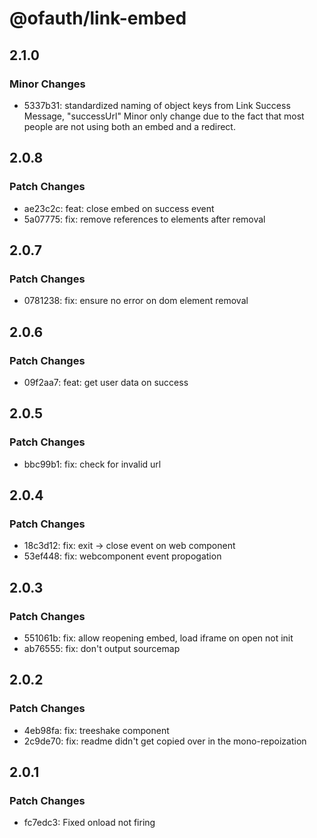 # @ofauth/link-embed

## 2.1.0

### Minor Changes

- 5337b31: standardized naming of object keys from Link Success Message, "successUrl"
  Minor only change due to the fact that most people are not using both an embed and a redirect.

## 2.0.8

### Patch Changes

- ae23c2c: feat: close embed on success event
- 5a07775: fix: remove references to elements after removal

## 2.0.7

### Patch Changes

- 0781238: fix: ensure no error on dom element removal

## 2.0.6

### Patch Changes

- 09f2aa7: feat: get user data on success

## 2.0.5

### Patch Changes

- bbc99b1: fix: check for invalid url

## 2.0.4

### Patch Changes

- 18c3d12: fix: exit -> close event on web component
- 53ef448: fix: webcomponent event propogation

## 2.0.3

### Patch Changes

- 551061b: fix: allow reopening embed, load iframe on open not init
- ab76555: fix: don't output sourcemap

## 2.0.2

### Patch Changes

- 4eb98fa: fix: treeshake component
- 2c9de70: fix: readme didn't get copied over in the mono-repoization

## 2.0.1

### Patch Changes

- fc7edc3: Fixed onload not firing
